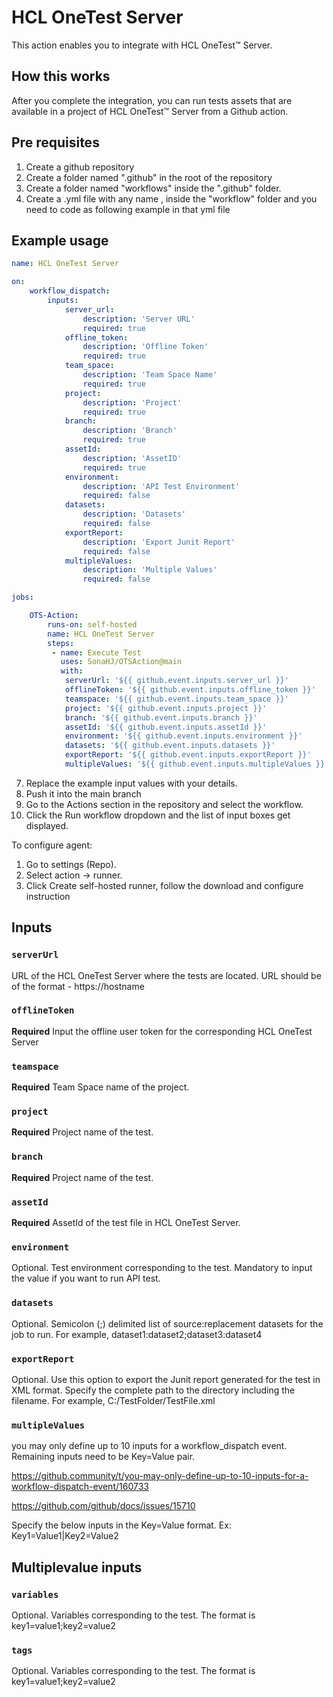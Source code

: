 # HCL OneTest Server

This action enables you to integrate with HCL OneTest™ Server.

## How this works

After you complete the integration, you can run tests assets that are available in a project of HCL OneTest™ Server from a Github action.

## Pre requisites

1. Create a github repository
2. Create a folder named ".github" in the root of the repository
3. Create a folder named "workflows" inside the ".github" folder.
5. Create a .yml file with any name , inside the "workflow" folder and you need to code as following example in that yml file
## Example usage

```yaml
name: HCL OneTest Server

on:
    workflow_dispatch:
        inputs:
            server_url:
                description: 'Server URL'
                required: true
            offline_token:
                description: 'Offline Token'
                required: true
            team_space:
                description: 'Team Space Name'
                required: true
            project:
                description: 'Project'
                required: true
            branch:
                description: 'Branch'
                required: true
            assetId:
                description: 'AssetID'
                required: true
            environment:
                description: 'API Test Environment'
                required: false
            datasets:
                description: 'Datasets'
                required: false
            exportReport:
                description: 'Export Junit Report'
                required: false
            multipleValues:
                description: 'Multiple Values'
                required: false

jobs:

    OTS-Action:
        runs-on: self-hosted
        name: HCL OneTest Server
        steps:
         - name: Execute Test
           uses: SonaHJ/OTSAction@main
           with:
            serverUrl: '${{ github.event.inputs.server_url }}'
            offlineToken: '${{ github.event.inputs.offline_token }}'
            teamspace: '${{ github.event.inputs.team_space }}'
            project: '${{ github.event.inputs.project }}'
            branch: '${{ github.event.inputs.branch }}'
            assetId: '${{ github.event.inputs.assetId }}'
            environment: '${{ github.event.inputs.environment }}'
            datasets: '${{ github.event.inputs.datasets }}'
            exportReport: '${{ github.event.inputs.exportReport }}'
            multipleValues: '${{ github.event.inputs.multipleValues }}'

```
7. Replace the example input values with your details.
8. Push it into the main branch
9. Go to the Actions section in the repository and select the workflow.
10. Click the Run workflow dropdown and the list of input boxes get displayed.

To configure agent:
1. Go to settings (Repo).
2. Select action -> runner.
3. Click Create self-hosted runner, follow the download and configure instruction

## Inputs

### `serverUrl`

URL of the HCL OneTest Server where the tests are located. URL should be of the format - https://hostname

### `offlineToken `

**Required** Input the offline user token for the corresponding HCL OneTest Server

### `teamspace`

**Required** Team Space name of the project.

### `project`

**Required** Project name of the test.

### `branch`

**Required** Project name of the test.

### `assetId`

**Required** AssetId of the test file in HCL OneTest Server.

### `environment`

Optional. Test environment corresponding to the test. Mandatory to input the value if you want to run API test.

### `datasets`

Optional. Semicolon (;) delimited list of source:replacement datasets for the job to run. For example, dataset1:dataset2;dataset3:dataset4

### `exportReport`

Optional. Use this option to export the Junit report generated for the test in XML format. Specify the complete path to the directory including the filename. For example, C:/TestFolder/TestFile.xml

### `multipleValues`

you may only define up to 10 inputs for a workflow_dispatch event. Remaining inputs need to be Key=Value pair.

https://github.community/t/you-may-only-define-up-to-10-inputs-for-a-workflow-dispatch-event/160733

https://github.com/github/docs/issues/15710

Specify the below inputs in the Key=Value format.
Ex: Key1=Value1|Key2=Value2

## Multiplevalue inputs

### `variables`

Optional. Variables corresponding to the test. The format is key1=value1;key2=value2

### `tags`
Optional. Variables corresponding to the test. The format is key1=value1;key2=value2
